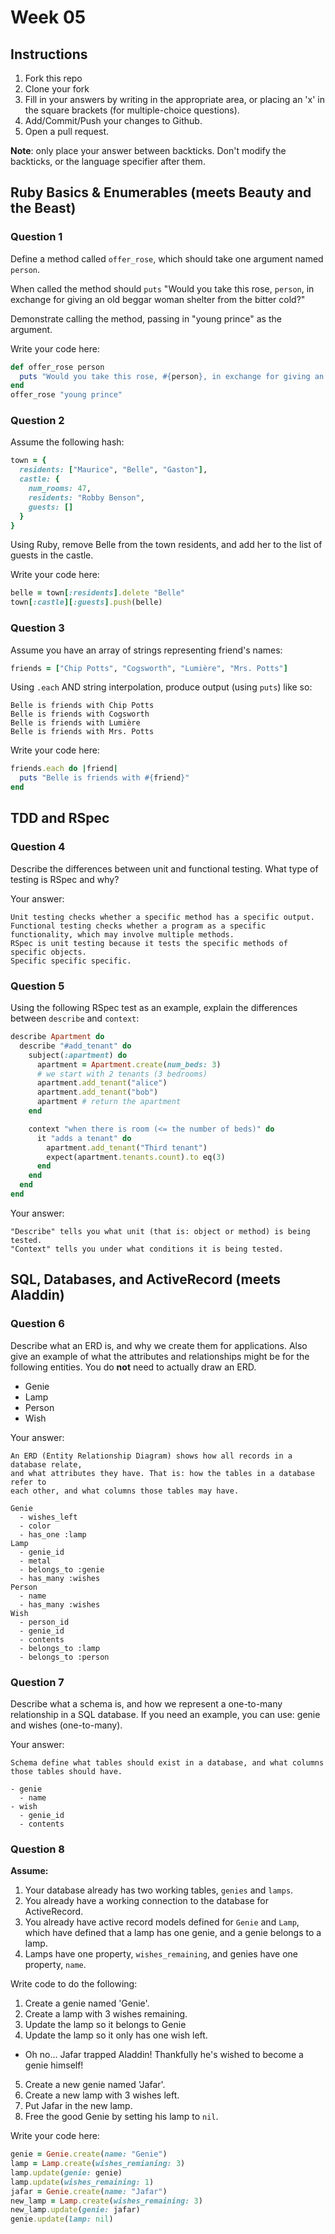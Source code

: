 # Week 05

## Instructions

1. Fork this repo
2. Clone your fork
3. Fill in your answers by writing in the appropriate area, or placing an 'x' in
the square brackets (for multiple-choice questions).
4. Add/Commit/Push your changes to Github.
5. Open a pull request.

**Note**: only place your answer between backticks. Don't modify the backticks,
or the language specifier after them.

## Ruby Basics & Enumerables (meets Beauty and the Beast)

### Question 1

Define a method called `offer_rose`, which should take one argument named `person`.

When called the method should `puts` "Would you take this rose, `person`, in exchange for giving an old beggar woman shelter from the bitter cold?"

Demonstrate calling the method, passing in "young prince" as the argument.

Write your code here:
```ruby
def offer_rose person
  puts "Would you take this rose, #{person}, in exchange for giving an old beggar woman shelter from the bitter cold?"
end
offer_rose "young prince"
```

### Question 2

Assume the following hash:

```ruby
town = {
  residents: ["Maurice", "Belle", "Gaston"],
  castle: {
    num_rooms: 47,
    residents: "Robby Benson",
    guests: []
  }
}
```

Using Ruby, remove Belle from the town residents, and
add her to the list of guests in the castle.

Write your code here:
```ruby
belle = town[:residents].delete "Belle"
town[:castle][:guests].push(belle)
```

### Question 3

Assume you have an array of strings representing friend's names:

```ruby
friends = ["Chip Potts", "Cogsworth", "Lumière", "Mrs. Potts"]
```

Using `.each` AND string interpolation, produce output (using `puts`) like so:

```
Belle is friends with Chip Potts
Belle is friends with Cogsworth
Belle is friends with Lumière
Belle is friends with Mrs. Potts
```

Write your code here:
```ruby
friends.each do |friend|
  puts "Belle is friends with #{friend}"
end
```

## TDD and RSpec

### Question 4

Describe the differences between unit and functional testing. What type of testing is RSpec and why?

Your answer:
```text
Unit testing checks whether a specific method has a specific output.
Functional testing checks whether a program as a specific functionality, which may involve multiple methods.
RSpec is unit testing because it tests the specific methods of specific objects.
Specific specific specific.
```

### Question 5

Using the following RSpec test as an example, explain the differences between `describe` and `context`:

```ruby
describe Apartment do
  describe "#add_tenant" do
    subject(:apartment) do
      apartment = Apartment.create(num_beds: 3)
      # we start with 2 tenants (3 bedrooms)
      apartment.add_tenant("alice")
      apartment.add_tenant("bob")
      apartment # return the apartment
    end

    context "when there is room (<= the number of beds)" do
      it "adds a tenant" do
        apartment.add_tenant("Third tenant")
        expect(apartment.tenants.count).to eq(3)
      end
    end
  end
end
```

Your answer:
```text
"Describe" tells you what unit (that is: object or method) is being tested.
"Context" tells you under what conditions it is being tested.
```

## SQL, Databases, and ActiveRecord (meets Aladdin)

### Question 6

Describe what an ERD is, and why we create them for applications. Also give an
example of what the attributes and relationships might be for the following
entities. You do **not** need to actually draw an ERD.

* Genie
* Lamp
* Person
* Wish

Your answer:
```
An ERD (Entity Relationship Diagram) shows how all records in a database relate,
and what attributes they have. That is: how the tables in a database refer to
each other, and what columns those tables may have.

Genie
  - wishes_left
  - color
  - has_one :lamp
Lamp
  - genie_id
  - metal
  - belongs_to :genie
  - has_many :wishes
Person
  - name
  - has_many :wishes
Wish
  - person_id
  - genie_id
  - contents
  - belongs_to :lamp
  - belongs_to :person
```

### Question 7

Describe what a schema is, and how we represent a one-to-many relationship in a
SQL database. If you need an example, you can use: genie and wishes
(one-to-many).

Your answer:
```
Schema define what tables should exist in a database, and what columns those tables should have.

- genie
  - name
- wish
  - genie_id
  - contents
```

### Question 8

**Assume:**
1. Your database already has two working tables, `genies` and `lamps`.
2. You already have a working connection to the database for ActiveRecord.
3. You already have active record models defined for `Genie` and `Lamp`, which have defined that a lamp has one genie, and a genie belongs to a lamp.
4. Lamps have one property, `wishes_remaining`, and genies have one property, `name`.

Write code to do the following:

1. Create a genie named 'Genie'.
2. Create a lamp with 3 wishes remaining.
3. Update the lamp so it belongs to Genie
4. Update the lamp so it only has one wish left.
  * Oh no... Jafar trapped Aladdin! Thankfully he's wished to become a genie himself!
5. Create a new genie named 'Jafar'.
6. Create a new lamp with 3 wishes left.
7. Put Jafar in the new lamp.
8. Free the good Genie by setting his lamp to `nil`.

Write your code here:
```ruby
genie = Genie.create(name: "Genie")
lamp = Lamp.create(wishes_remianing: 3)
lamp.update(genie: genie)
lamp.update(wishes_remaining: 1)
jafar = Genie.create(name: "Jafar")
new_lamp = Lamp.create(wishes_remaining: 3)
new_lamp.update(genie: jafar)
genie.update(lamp: nil)
```
